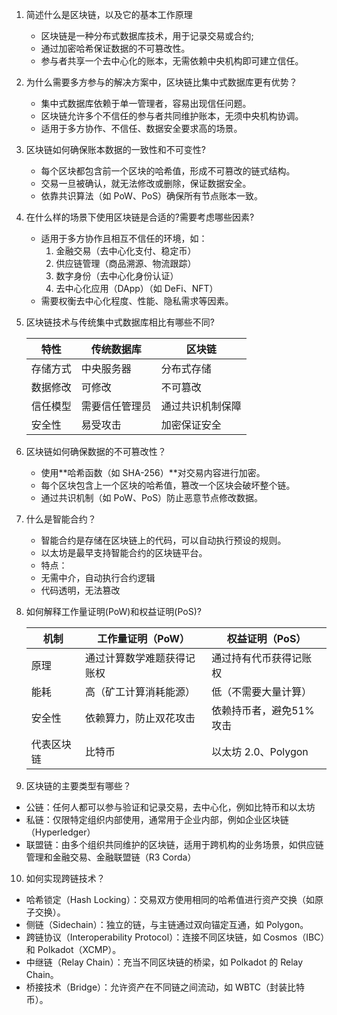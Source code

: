 1. 简述什么是区块链，以及它的基本工作原理
   - 区块链是一种分布式数据库技术，用于记录交易或合约;
   - 通过加密哈希保证数据的不可篡改性。
   - 参与者共享一个去中心化的账本，无需依赖中央机构即可建立信任。
  
2. 为什么需要多方参与的解决方案中，区块链比集中式数据库更有优势？
   - 集中式数据库依赖于单一管理者，容易出现信任问题。
   - 区块链允许多个不信任的参与者共同维护账本，无须中央机构协调。
   - 适用于多方协作、不信任、数据安全要求高的场景。
  
3. 区块链如何确保账本数据的一致性和不可变性?
   - 每个区块都包含前一个区块的哈希值，形成不可篡改的链式结构。
   - 交易一旦被确认，就无法修改或删除，保证数据安全。
   - 依靠共识算法（如 PoW、PoS）确保所有节点账本一致。
  
4. 在什么样的场景下使用区块链是合适的?需要考虑哪些因素?
   - 适用于多方协作且相互不信任的环境，如：
      1. 金融交易（去中心化支付、稳定币）
      2. 供应链管理（商品溯源、物流跟踪）
      3. 数字身份（去中心化身份认证）
      4. 去中心化应用（DApp）（如 DeFi、NFT）
   - 需要权衡去中心化程度、性能、隐私需求等因素。
  
5. 区块链技术与传统集中式数据库相比有哪些不同?
   
   | 特性     | 传统数据库     | 区块链          |
   | --------| ------------  | --------------|
   | 存储方式  | 中央服务器     | 分布式存储      |
   | 数据修改	| 可修改        | 不可篡改        |
   | 信任模型  | 需要信任管理员  | 通过共识机制保障 |
   | 安全性  | 易受攻击         | 加密保证安全    |

6. 区块链如何确保数据的不可篡改性？
   - 使用**哈希函数（如 SHA-256）**对交易内容进行加密。
   - 每个区块包含上一个区块的哈希值，篡改一个区块会破坏整个链。
   - 通过共识机制（如 PoW、PoS）防止恶意节点修改数据。
  
7. 什么是智能合约？
   - 智能合约是存储在区块链上的代码，可以自动执行预设的规则。
   - 以太坊是最早支持智能合约的区块链平台。
   - 特点：
   - 无需中介，自动执行合约逻辑
   - 代码透明，无法篡改

8. 如何解释工作量证明(PoW)和权益证明(PoS)?

   | 机制     | 工作量证明（PoW）            | 权益证明（PoS）          |
   | --------| ---------------------------| -----------------------|
   | 原理     | 通过计算数学难题获得记账权     | 通过持有代币获得记账权     |
   | 能耗     | 高（矿工计算消耗能源）        | 低（不需要大量计算）       |
   | 安全性   | 依赖算力，防止双花攻击        | 依赖持币者，避免51%攻击    |
   | 代表区块链 | 比特币                    | 以太坊 2.0、Polygon      |

9.  区块链的主要类型有哪些？
   - 公链：任何人都可以参与验证和记录交易，去中心化，例如比特币和以太坊
   - 私链：仅限特定组织内部使用，通常用于企业内部，例如企业区块链（Hyperledger）
   - 联盟链：由多个组织共同维护的区块链，适用于跨机构的业务场景，如供应链管理和金融交易、金融联盟链（R3 Corda）
  
10. 如何实现跨链技术？
   - 哈希锁定（Hash Locking）：交易双方使用相同的哈希值进行资产交换（如原子交换）。
   - 侧链（Sidechain）：独立的链，与主链通过双向锚定互通，如 Polygon。
   - 跨链协议（Interoperability Protocol）：连接不同区块链，如 Cosmos（IBC）和 Polkadot（XCMP）。
   - 中继链（Relay Chain）：充当不同区块链的桥梁，如 Polkadot 的 Relay Chain。
   - 桥接技术（Bridge）：允许资产在不同链之间流动，如 WBTC（封装比特币）。